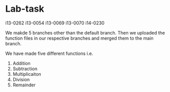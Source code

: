 # Lab-task
i13-0262
i13-0054
i13-0069
i13-0070
i14-0230

We makde 5 branches other than the default branch. Then we uploaded the function files in our respective branches and merged them to the main branch.

We have made five different functions i.e.
1. Addition
2. Subtraction
3. Multiplicaiton
4. Division
5. Remainder
